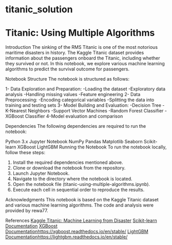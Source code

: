 # titanic_solution
# Titanic: Using Multiple Algorithms

Introduction
The sinking of the RMS Titanic is one of the most notorious maritime disasters in history. The Kaggle Titanic dataset provides information about the passengers onboard the Titanic, including whether they survived or not. In this notebook, we explore various machine learning algorithms to predict the survival outcome for passengers.

Notebook Structure
The notebook is structured as follows:

1- Data Exploration and Preparation: 
  -Loading the dataset
  -Exploratory data analysis
  -Handling missing values
  -Feature engineering
2- Data Preprocessing:
  -Encoding categorical variables
  -Splitting the data into training and testing sets
3- Model Building and Evaluation:
  -Decision Tree
  -K-Nearest Neighbors
  -Support Vector Machines
  -Random Forest Classifier
  -XGBoost Classifier 
4-Model evaluation and comparison


Dependencies
The following dependencies are required to run the notebook:

Python 3.x
Jupyter Notebook
NumPy
Pandas
Matplotlib
Seaborn
Scikit-learn
XGBoost
LightGBM
Running the Notebook
To run the notebook locally, follow these steps:

1. Install the required dependencies mentioned above.
2. Clone or download the notebook from the repository.
3. Launch Jupyter Notebook.
4. Navigate to the directory where the notebook is located.
5. Open the notebook file (titanic-using-multiple-algorithms.ipynb).
6. Execute each cell in sequential order to reproduce the results.

Acknowledgments
This notebook is based on the Kaggle Titanic dataset and various machine learning algorithms. The code and analysis were provided by rewa77.

References
[Kaggle Titanic: Machine Learning from Disaster](https://www.kaggle.com/c/titanic)
[Scikit-learn Documentation](https://scikit-learn.org/stable/)
[XGBoost Documentation](https://xgboost.readthedocs.io/en/stable/)https://xgboost.readthedocs.io/en/stable/
[LightGBM Documentation](https://lightgbm.readthedocs.io/en/stable/)https://lightgbm.readthedocs.io/en/stable/
